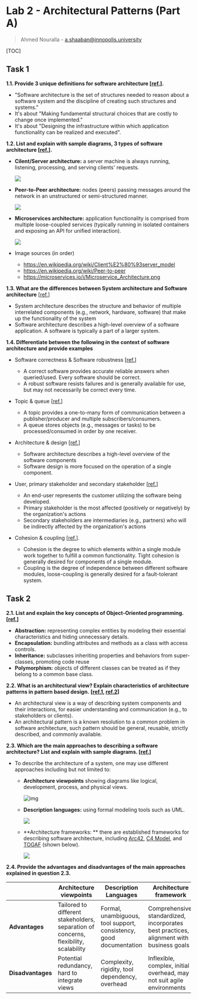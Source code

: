 # Lab 2 - Architectural Patterns (Part A)

> Ahmed Nouralla - a.shaaban@innopolis.university

[TOC]

## Task 1

**1.1. Provide 3 unique definitions for software architecture [[ref.](https://en.wikipedia.org/wiki/Software_architecture)].**

- "Software architecture is the set of structures needed to reason about a software system and the discipline of creating such structures and systems."
- It's about "Making fundamental structural choices that are costly to change once implemented."
- It's about "Designing the infrastructure within which application functionality can be realized and executed".

**1.2. List and explain with sample diagrams, 3 types of software architecture [[ref.](https://www.geeksforgeeks.org/types-of-software-architecture-patterns/)].**

- **Cilent/Server architecture:** a server machine is always running, listening, processing, and serving clients' requests.

  ![](https://upload.wikimedia.org/wikipedia/commons/c/c9/Client-server-model.svg)

- **Peer-to-Peer architecture:** nodes (peers) passing messages around the network in an unstructured or semi-structured manner. 

  ![](https://upload.wikimedia.org/wikipedia/commons/thumb/9/9e/P2P_network.svg/276px-P2P_network.svg.png)

- **Microservices architecture:** application functionality is comprised from multiple loose-coupled services (typically running in isolated containers and exposing an API for unified interaction). 

  ![](https://microservices.io/i/Microservice_Architecture.png)

- Image sources (in order)
  - https://en.wikipedia.org/wiki/Client%E2%80%93server_model
  - https://en.wikipedia.org/wiki/Peer-to-peer
  - https://microservices.io/i/Microservice_Architecture.png

**1.3. What are the differences between System architecture and Software architecture** [[ref.](https://www.geeksforgeeks.org/difference-between-system-architecture-and-software-architecture/)]

- System architecture describes the structure and behavior of multiple interrelated components (e.g., network, hardware, software) that make up the functionality of the system
- Software architecture describes a high-level overview of a software application. A software is typically a part of a larger system.  

**1.4. Differentiate between the following in the context of software architecture and provide examples**

- Software correctness & Software robustness [[ref.](https://softwareengineering.stackexchange.com/questions/367191/robustness-vs-correctness-competition)]
  - A correct software provides accurate reliable answers when queried/used. Every software should be correct.
  - A robust software resists failures and is generally available for use, but may not necessarily be correct every time.

- Topic & queue [[ref.](https://learn.microsoft.com/en-us/azure/service-bus-messaging/service-bus-queues-topics-subscriptions)]
  - A topic provides a one-to-many form of communication between a publisher/producer and multiple subscribers/consumers.
  - A queue stores objects (e.g., messages or tasks) to be processed/consumed in order by one receiver.

- Architecture & design [[ref.](https://stackoverflow.com/questions/704855/software-design-vs-software-architecture)]
  - Software architecture describes a high-level overview of the software components
  - Software design is more focused on the operation of a single component.

- User, primary stakeholder and secondary stakeholder [[ref.](https://en.wikipedia.org/wiki/Stakeholder_analysis#Stakeholder_types)]
  - An end-user represents the customer utilizing the software being developed.
  - Primary stakeholder is the most affected (positively or negatively) by the organization's actions
  - Secondary stakeholders are intermediaries (e.g., partners) who will be indirectly affected by the organization's actions

- Cohesion & coupling [[ref.](https://www.geeksforgeeks.org/software-engineering-coupling-and-cohesion/)].
  - Cohesion is the degree to which elements within a single module work together to fulfill a common functionality. Tight cohesion is generally desired for components of a single module.
  - Coupling is the degree of independence between different software modules, loose-coupling is generally desired for a fault-tolerant system. 


## Task 2

**2.1. List and explain the key concepts of Object-Oriented programming.** **[[ref.](https://en.wikipedia.org/wiki/Object-oriented_programming)]**

- **Abstraction:** representing complex entities by modeling their essential characteristics and hiding unnecessary details.
- **Encapsulation:** bundling attributes and methods as a class with access controls.
- **Inheritance:** subclasses inheriting properties and behaviors from super-classes, promoting code reuse
- **Polymorphism:** objects of different classes can be treated as if they belong to a common base class.

**2.2. What is an architectural view? Explain characteristics of architecture patterns in pattern based design.** **[[ref.1](https://en.wikipedia.org/wiki/View_model), [ref.2](https://en.wikipedia.org/wiki/Architectural_pattern)]**

- An architectural view is a way of describing system components and their interactions, for easier understanding and communication (e.g., to stakeholders or clients).
- An architectural pattern is a known resolution to a common problem in software architecture, such pattern should be general, reusable, strictly described, and commonly available.

**2.3. Which are the main approaches to describing a software architecture? List and explain with sample diagrams. [[ref.](https://en.wikipedia.org/wiki/Software_architecture_description)]**

- To describe the architecture of a system, one may use different approaches including but not limited to:

  - **Architecture viewpoints** showing diagrams like logical, development, process, and physical views.

    ![img](https://upload.wikimedia.org/wikipedia/commons/thumb/e/e6/4%2B1_Architectural_View_Model.svg/320px-4%2B1_Architectural_View_Model.svg.png)

  - **Description languages:** using formal modeling tools such as UML.

    ![](https://upload.wikimedia.org/wikipedia/commons/thumb/e/ed/UML_diagrams_overview.svg/800px-UML_diagrams_overview.svg.png)

  - **Architecture frameworks: ** there are established frameworks for describing software architecture, including [Arc42](https://arc42.org/), [C4 Model](https://c4model.com/), and [TOGAF](https://en.wikipedia.org/wiki/The_Open_Group_Architecture_Framework) (shown below).

    ![](https://upload.wikimedia.org/wikipedia/commons/thumb/a/a1/TOGAF_ADM.jpg/469px-TOGAF_ADM.jpg)



**2.4. Provide the advantages and disadvantages of the main approaches explained in question 2.3.**

|                   | Architecture viewpoints                                      | Description Languages                                        | Architecture framework                                       |
| ----------------- | ------------------------------------------------------------ | ------------------------------------------------------------ | ------------------------------------------------------------ |
| **Advantages**    | Tailored to different stakeholders, separation of concerns, flexibility, scalability | Formal, unambiguous, tool support, consistency, good documentation | Comprehensive, standardized, incorporates best practices, alignment with business goals |
| **Disadvantages** | Potential redundancy, hard to integrate views                | Complexity, rigidity, tool dependency, overhead              | Inflexible, complex, initial overhead, may not suit agile environments |

